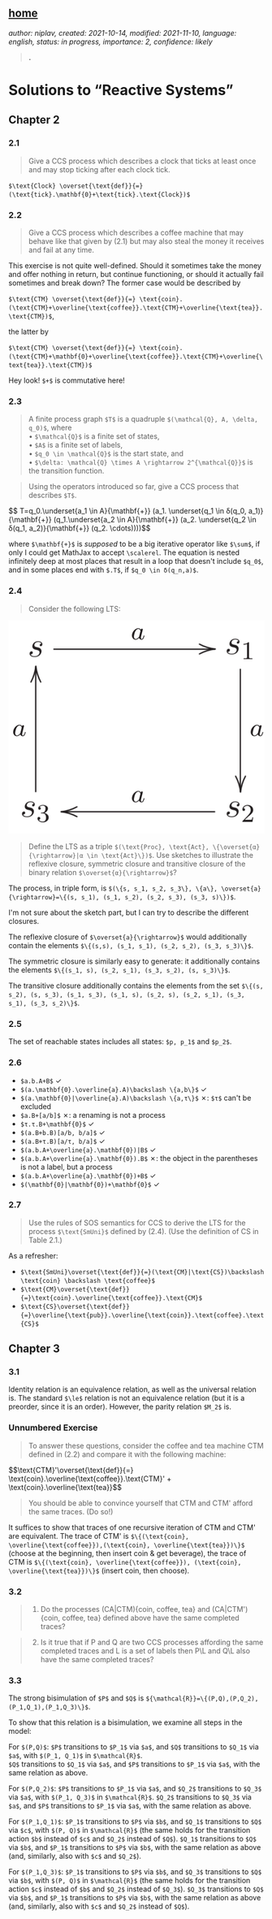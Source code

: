 [home](./index.md)
-------------------

*author: niplav, created: 2021-10-14, modified: 2021-11-10, language: english, status: in progress, importance: 2, confidence: likely*

> __.__

Solutions to “Reactive Systems”
================================

Chapter 2
----------

### 2.1

> Give a CCS process which describes a clock that ticks at least once
and may stop ticking after each clock tick.

`$\text{Clock} \overset{\text{def}}{=} (\text{tick}.\mathbf{0}+\text{tick}.\text{Clock})$`

### 2.2

> Give a CCS process which describes a coffee machine that may behave
like that given by (2.1) but may also steal the money it receives and
fail at any time.

This exercise is not quite well-defined. Should it sometimes take the
money and offer nothing in return, but continue functioning, or should
it actually fail sometimes and break down? The former case would be
described by

`$\text{CTM} \overset{\text{def}}{=} \text{coin}.(\text{CTM}+\overline{\text{coffee}}.\text{CTM}+\overline{\text{tea}}.\text{CTM})$`,

the latter by

`$\text{CTM} \overset{\text{def}}{=} \text{coin}.(\text{CTM}+\mathbf{0}+\overline{\text{coffee}}.\text{CTM}+\overline{\text{tea}}.\text{CTM})$`

Hey look! `$+$` is commutative here!

### 2.3

> A finite process graph `$T$` is a quadruple `$(\mathcal{Q}, A, \delta, q_0)$`, where  
• `$\mathcal{Q}$` is a finite set of states,  
• `$A$` is a finite set of labels,  
• `$q_0 \in \mathcal{Q}$` is the start state, and  
• `$\delta: \mathcal{Q} \times A \rightarrow 2^{\mathcal{Q}}$` is the transition function.  

> Using the operators introduced so far, give a CCS process that describes `$T$`.

<div>
	$$ T=q_0.\underset{a_1 \in A}{\mathbf{+}} (a_1. \underset{q_1 \in δ(q_0, a_1)}{\mathbf{+}} (q_1.\underset{a_2 \in A}{\mathbf{+}} (a_2. \underset{q_2 \in δ(q_1, a_2)}{\mathbf{+}} (q_2. \cdots))))$$
</div>

where `$\mathbf{+}$` is _supposed_ to be a big iterative operator like
`$\sum$`, if only I could get MathJax to accept `\scalerel`. The equation
is nested infinitely deep at most places that result in a loop that
doesn't include `$q_0$`, and in some places end with `$.T$`, if `$q_0
\in δ(q_n,a)$`.

### 2.4

> Consider the following LTS:

![A cyclic diagram for exercise 2.4, described further below.](./img/rs_solutions/diagram_2_4.png "A cyclic diagram for exercise 2.4, described further below.")

> Define the LTS as a triple
`$(\text{Proc}, \text{Act}, \{\overset{α}{\rightarrow}|α \in \text{Act}\})$`.
Use sketches to illustrate the reflexive closure, symmetric closure and
transitive closure of the binary relation `$\overset{α}{\rightarrow}$`?

The process, in triple form, is
`$(\{s, s_1, s_2, s_3\}, \{a\}, \overset{a}{\rightarrow}=\{(s, s_1), (s_1, s_2), (s_2, s_3), (s_3, s)\})$`.

I'm not sure about the sketch part, but I can try to describe the
different closures.

The reflexive closure of `$\overset{a}{\rightarrow}$` would additionally
contain the elements
`$\{(s,s), (s_1, s_1), (s_2, s_2), (s_3, s_3)\}$`.

The symmetric closure is similarly easy to generate: it additionally
contains the elements `$\{(s_1, s), (s_2, s_1), (s_3, s_2), (s, s_3)\}$`.

The transitive closure additionally contains the elements from the set
`$\{(s, s_2), (s, s_3), (s_1, s_3), (s_1, s), (s_2, s), (s_2, s_1), (s_3, s_1), (s_3, s_2)\}$`.

### 2.5

The set of reachable states includes all states: `$p, p_1$` and `$p_2$`.

### 2.6

* `$a.b.A+B$` ✓
* `$(a.\mathbf{0}.\overline{a}.A)\backslash \{a,b\}$` ✓
* `$(a.\mathbf{0}|\overline{a}.A)\backslash \{a,τ\}$` ✗: `$τ$` can't be excluded
* `$a.B+[a/b]$` ✗: a renaming is not a process
* `$τ.τ.B+\mathbf{0}$` ✓
* `$(a.B+b.B)[a/b, b/a]$` ✓
* `$(a.B+τ.B)[a/τ, b/a]$` ✓
* `$(a.b.A+\overline{a}.\mathbf{0})|B$` ✓
* `$(a.b.A+\overline{a}.\mathbf{0}).B$` ✗: the object in the parentheses is not a label, but a process
* `$(a.b.A+\overline{a}.\mathbf{0})+B$` ✓
* `$(\mathbf{0}|\mathbf{0})+\mathbf{0}$` ✓

### 2.7

> Use the rules of SOS semantics for CCS to derive the LTS for the
process `$\text{SmUni}$` defined by (2.4). (Use the definition of CS in
Table 2.1.)

As a refresher:

* `$\text{SmUni}\overset{\text{def}}{=}(\text{CM}|\text{CS})\backslash \text{coin} \backslash \text{coffee}$`
* `$\text{CM}\overset{\text{def}}{=}\text{coin}.\overline{\text{coffee}}.\text{CM}$`
* `$\text{CS}\overset{\text{def}}{=}\overline{\text{pub}}.\overline{\text{coin}}.\text{coffee}.\text{CS}$`

Chapter 3
----------

### 3.1

Identity relation is an equivalence relation, as well as the universal
relation is.  The standard `$\le$` relation is not an equivalence relation
(but it is a preorder, since it is an order). However, the parity relation
`$M_2$` is.

### Unnumbered Exercise

> To answer these questions, consider the coffee and tea machine CTM
defined in (2.2) and compare it with the following machine:

<div>
	$$\text{CTM}'\overset{\text{def}}{=} \text{coin}.\overline{\text{coffee}}.\text{CTM}' + \text{coin}.\overline{\text{tea}}$$
</div>

> You should be able to convince yourself that CTM and CTM' afford the
same traces. (Do so!)

It suffices to show that traces of one recursive iteration of CTM and CTM'
are equivalent. The trace of CTM' is
`$\{(\text{coin}, \overline{\text{coffee}}),(\text{coin}, \overline{\text{tea}})\}$`
(choose at the beginning, then insert coin & get beverage), the trace
of CTM is
`$\{(\text{coin}, \overline{\text{coffee}}), (\text{coin}, \overline{\text{tea}})\}$`
(insert coin, then choose).

### 3.2

> 1. Do the processes (CA|CTM)\{coin, coffee, tea} and (CA|CTM') \{coin,
coffee, tea} defined above have the same completed traces?

> 2. Is it true that if P and Q are two CCS processes affording the
same completed traces and L is a set of labels then P\L and Q\L also
have the same completed traces?

### 3.3

The strong bisimulation of `$P$` and `$Q$` is
`${\mathcal{R}}=\{(P,Q),(P,Q_2),(P_1,Q_1),(P_1,Q_3)\}$`.

To show that this relation is a bisimulation, we examine all steps in
the model:

For `$(P,Q)$`: `$P$` transitions to `$P_1$` via `$a$`, and `$Q$`
transitions to `$Q_1$` via `$a$`, with `$(P_1, Q_1)$` in `$\mathcal{R}$`.  
`$Q$` transitions to `$Q_1$` via `$a$`, and `$P$` transitions to `$P_1$`
via `$a$`, with the same relation as above.

For `$(P,Q_2)$`: `$P$` transitions to `$P_1$` via `$a$`, and `$Q_2$`
transitions to `$Q_3$` via `$a$`, with `$(P_1, Q_3)$` in `$\mathcal{R}$`.
`$Q_2$` transitions to `$Q_3$` via `$a$`, and `$P$` transitions to `$P_1$`
via `$a$`, with the same relation as above.

For `$(P_1,Q_1)$`: `$P_1$` transitions to `$P$` via `$b$`, and `$Q_1$`
transitions to `$Q$` via `$c$`, with `$(P, Q)$` in `$\mathcal{R}$`
(the same holds for the transition action `$b$` instead of `$c$` and
`$Q_2$` instead of `$Q$`).
`$Q_1$` transitions to `$Q$` via `$b$`, and `$P_1$` transitions to `$P$`
via `$b$`, with the same relation as above (and, similarly, also with
`$c$` and `$Q_2$`).

For `$(P_1,Q_3)$`: `$P_1$` transitions to `$P$` via `$b$`, and `$Q_3$`
transitions to `$Q$` via `$b$`, with `$(P, Q)$` in `$\mathcal{R}$`
(the same holds for the transition action `$c$` instead of `$b$` and
`$Q_2$` instead of `$Q_3$`).
`$Q_3$` transitions to `$Q$` via `$b$`, and `$P_1$` transitions to `$P$`
via `$b$`, with the same relation as above (and, similarly, also with
`$c$` and `$Q_2$` instead of `$Q$`).
